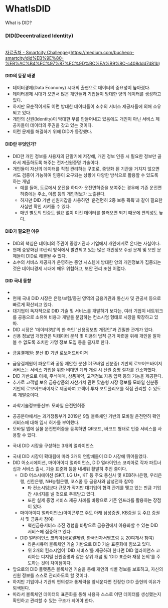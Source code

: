 # WhatIsDID
What is DID?

### DID(Decentralized Identity) 
<br>[자료출처 - Smartcity Challenge]:(https://medium.com/bucheon-smartcity/did%EB%9E%80-%EB%AC%B4%EC%97%87%EC%9D%BC%EA%B9%8C-c408ddd7d81b)

#### DID의 등장 배경
- 데이터경제(Data Economy) 시대의 출현으로 데이터의 중요성이 높아졌다.
- 데이터경제 시대가 오면서 많은 개인들과 기업들이 방대한 양의 데이터를 생성하고 있다.
- 하지만 모순적이게도 이런 방대한 데이터들이 소수의 서비스 제공자들에 의해 소유되고 있다.
- 개인의 신원(Identity)이 막대한 부를 만들어내고 있음에도 개인이 아닌 서비스 제공자들이 데이터의 주권을 갖고 있는 것이다.
- 이런 문제를 해결하기 위해 DID가 등장했다.

#### DID란 무엇인가?
- DID란 개인 정보를 사용자의 단말기에 저장해, 개인 정보 인증 시 필요한 정보만 골라서 제출하도록 해주는 전자신원증명 기술이다.
- 개인들이 자신의 데이터를 직접 관리하는 구조로, 중앙화 된 기관을 거치지 않으면서도 검증이 가능하여 인증이 요구되는 상황에 다양한 방식으로 활용할 수 있도록 하는 개념
  - 예를 들어, 도로에서 운전을 하다가 운전면허증을 보여주는 경우에 기존 운전면허증에는 주소, 이름 등의 개인정보가 노출된다.
  - 하지만 DID 기반 신원지갑을 사용하면 '운전면허 2종 보통 획득'과 같이 필요한 사실만 확인 시켜줄 수 있다.
  - 매번 별도의 인증도 필요 없이 이전 데이터를 불러오면 되기 때문에 편의성도 높다.

#### DID가 필요한 이유
- DID의 핵심은 데이터의 주권이 중앙기관과 기업에서 개인에게로 온다는 사실이다.
- 현재 중앙화된 ID관리 방식에서 발견되고 있는 많은 개인정보 주권 문제 및 보안 문제들이 DID로 해결될 수 있다.
- 소수의 서비스 제공자가 운영하는 중앙 시스템에 방대한 양의 개인정보가 집중되는 것은 데이터경제 시대에 매우 위험하고, 보안 관리 또한 어렵다.

#### DID 국내 동향
- [자료출처 - Smartcity Challenge]:(https://medium.com/bucheon-smartcity/did-%EA%B5%AD%EB%82%B4-%EB%8F%99%ED%96%A5-b87fdb1e668b)
- 현재 국내 DID 시장은 은행/보험/증권 영역의 금융기관과 통신사 및 관공서 등으로 빠르게 확산되고 있다.
- 대기업이 독자적으로 DID 기술 및 서비스를 개발하기 보다는, 여러 기업이 네트워크를 공동으로 소유해 비용과 개발을 분담하는 컨소시엄 형태로 시장을 확장하고 있따.
- DID 시장은 '데이터3법'의 한 축인 '신용정보법 개정안'과 긴밀한 관계가 있다.
- 신용 정보법 개정안은 빅데이터 분석 및 이용의 법적 근거 마련을 위해 개인을 알아볼 수 없도록 조치한 가명 정보 도입 등을 골자로 한다.

* 금융결제원: 분산 ID 기반 로보어드바이저
- 금융결제원이 파운트와 공동 제안한 분산ID(모바일 신분증) 기반의 로보어드바이저 서비스는 서비스 가입을 위한 비대면 계좌 개설 시 신원 증명 절차를 간소화했다.
- DID 기반으로 이체, 주식매매, 상품계약, 고객정보 자동 입력 등의 기능을 제공한다.
- 추가로 고객별 보유 금융상품의 자산가치 관련 맞춤형 시장 정보를 모바일 신분증 기반의 로보어드바이저로 제공하여 고객이 투자 포트폴리오를 직접 관리할 수 있도록 개발중이다.

* 과학기술정보통신부: 모바일 운전면허증
- 공공분야에서는 과기정통부가 2019년 9월 블록체인 기반의 모바일 운전면허 확인 서비스에 대해 임시 허가를 부여했다.
- 모바일 앱에 실물 운전면허증을 등록하면 QR코드, 바코드 형태로 인증 서비스를 사용할 수 있다.

* 국내 DID 시장을 구성하는 3개의 얼라이언스
- 국내 DID 시장이 확대됨에 따라 3개의 연합체들이 DID 시장에 뛰어들었다.
- DID 어소시에이션, 마이아이디 얼라이언스, DID 얼라이언스 코리아로 각자 파트너십과 서비스 출시, 기술 표준화 등을 내세워 활발히 추진 중이다.
  - DID 어소시에이션 (SKT, LG U+, KT 등 주요 통신사 및 KEB하나은행, 우리은행, 신한은행, NH농협은행, 코스콤 등 금융사와 삼성전자 참여)
    - 타 컨소시엄보다 규모가 작지만 대기업이 협력 관계를 맺고 있는 만큼 기업 간 시너지를 낼 것으로 주목받고 있다.
    - 또한 실제 증명 서비스 제공 사례를 바탕으로 기존 인프라를 활용하는 장점이 있다.
  - 마이아이디 얼라이언스(아이콘루프 주도 아래 삼성증권, KB증권 등 주요 증권사 및 금융사 참여)
    - 혁신금융서비스 추진 경험을 바탕으로 금융권에서 아용화할 수 있는 DID 서비스에 집중하고 있다.
  - DID 얼라이언스 코리아(금융결제원, 한국전자서명포럼 등 20여개사 참여)
    - 라온시큐어 블록체인 기술 기반으로 DID 기술 표준화에 힘쓰고 있다.
    - 위 2개의 컨소시엄이 'DID 서비스'를 제공하려 한다면 DID 얼라이언스 코리아는 디지털 신원증명과 같은 상위 개념 및 'DID 표준화 재정 논의'를 주도하는 것이 차이점이다.
- 앞으로의 DID 플랫폼은 블록체인 기술을 통해 개인의 식별 정보를 보호하고, 자신의 신원 정보를 스스로 관리하도록 할 것이다.
- 하지만 기업이나 기관의 편의성과 통제력을 앞세운다면 진정한 DID 출현의 이유가 퇴색된다.
- 따라서 블록체인 데이터의 표준화를 통해 사용자 스스로 어떤 데이터를 생성했는지 확인하고 관리할 수 있는 구조가 되어야 한다.


